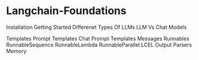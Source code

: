 # Langchain-Foundations
Installation
Getting Started
    Differenet Types Of LLMs
    LLM Vs Chat Models
    
Templates
    Prompt Templates
    Chat Prompt Templates
    Messages
Runnables
    RunnableSequence
    RunnableLambda
    RunnableParallel
LCEL
Output Parsers
Memory 